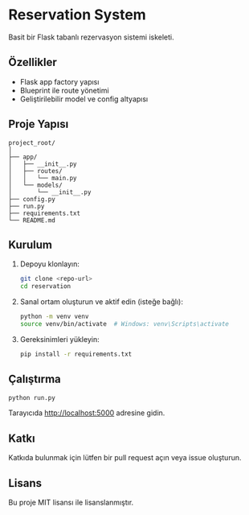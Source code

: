 # Reservation System

Basit bir Flask tabanlı rezervasyon sistemi iskeleti.

## Özellikler
- Flask app factory yapısı
- Blueprint ile route yönetimi
- Geliştirilebilir model ve config altyapısı

## Proje Yapısı
```
project_root/
│
├── app/
│   ├── __init__.py
│   ├── routes/
│   │   └── main.py
│   └── models/
│       └── __init__.py
├── config.py
├── run.py
├── requirements.txt
└── README.md
```

## Kurulum
1. Depoyu klonlayın:
   ```bash
   git clone <repo-url>
   cd reservation
   ```
2. Sanal ortam oluşturun ve aktif edin (isteğe bağlı):
   ```bash
   python -m venv venv
   source venv/bin/activate  # Windows: venv\Scripts\activate
   ```
3. Gereksinimleri yükleyin:
   ```bash
   pip install -r requirements.txt
   ```

## Çalıştırma
```bash
python run.py
```
Tarayıcıda [http://localhost:5000](http://localhost:5000) adresine gidin.

## Katkı
Katkıda bulunmak için lütfen bir pull request açın veya issue oluşturun.

## Lisans
Bu proje MIT lisansı ile lisanslanmıştır.